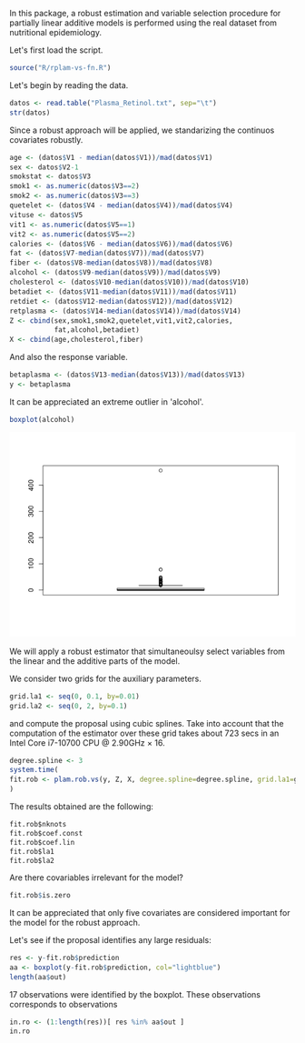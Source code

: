In this package, a robust estimation and variable selection procedure for partially linear additive models is performed using the real dataset from nutritional epidemiology.

Let's first load the script.

``` r
source("R/rplam-vs-fn.R")
```

Let's begin by reading the data.

``` r
datos <- read.table("Plasma_Retinol.txt", sep="\t")
str(datos)
```

Since a robust approach will be applied, we standarizing the continuos covariates robustly.

``` r
age <- (datos$V1 - median(datos$V1))/mad(datos$V1)
sex <- datos$V2-1
smokstat <- datos$V3
smok1 <- as.numeric(datos$V3==2)
smok2 <- as.numeric(datos$V3==3)
quetelet <- (datos$V4 - median(datos$V4))/mad(datos$V4)
vituse <- datos$V5
vit1 <- as.numeric(datos$V5==1)
vit2 <- as.numeric(datos$V5==2)
calories <- (datos$V6 - median(datos$V6))/mad(datos$V6)
fat <- (datos$V7-median(datos$V7))/mad(datos$V7)
fiber <- (datos$V8-median(datos$V8))/mad(datos$V8)
alcohol <- (datos$V9-median(datos$V9))/mad(datos$V9)
cholesterol <- (datos$V10-median(datos$V10))/mad(datos$V10)
betadiet <- (datos$V11-median(datos$V11))/mad(datos$V11)
retdiet <- (datos$V12-median(datos$V12))/mad(datos$V12)
retplasma <- (datos$V14-median(datos$V14))/mad(datos$V14)
Z <- cbind(sex,smok1,smok2,quetelet,vit1,vit2,calories,
           fat,alcohol,betadiet)
X <- cbind(age,cholesterol,fiber)
```

And also the response variable.

``` r
betaplasma <- (datos$V13-median(datos$V13))/mad(datos$V13)
y <- betaplasma
```

It can be appreciated an extreme outlier in 'alcohol'.
``` r
boxplot(alcohol)
```
![](README_files/figure-markdown_github/alcohol-1.png)

We will apply a robust estimator that simultaneoulsy select variables from the linear 
and the additive parts of the model.

We consider two grids for the auxiliary parameters.
``` r
grid.la1 <- seq(0, 0.1, by=0.01)
grid.la2 <- seq(0, 2, by=0.1)
```
and compute the proposal using cubic splines. Take into account that the computation
of the estimator over these grid takes about 723 secs in an Intel Core i7-10700 CPU @ 2.90GHz × 16.
``` r
degree.spline <- 3
system.time(
fit.rob <- plam.rob.vs(y, Z, X, degree.spline=degree.spline, grid.la1=grid.la1, grid.la2=grid.la2)
)
```

The results obtained are the following:
```
fit.rob$nknots
fit.rob$coef.const
fit.rob$coef.lin
fit.rob$la1
fit.rob$la2
```

Are there covariables irrelevant for the model?
``` r
fit.rob$is.zero
```
It can be appreciated that only five covariates are considered important for the model for the 
robust approach.

Let's see if the proposal identifies any large residuals:
``` r
res <- y-fit.rob$prediction
aa <- boxplot(y-fit.rob$prediction, col="lightblue")
length(aa$out)
```
17 observations were identified by the boxplot. These observations corresponds to observations
``` r
in.ro <- (1:length(res))[ res %in% aa$out ]
in.ro
```
